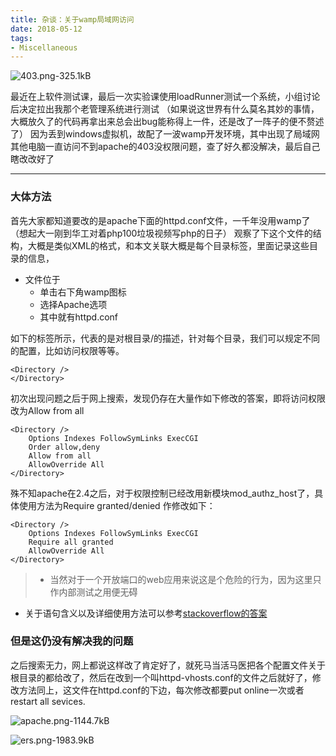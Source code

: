 ```yaml
---
title: 杂谈：关于wamp局域网访问
date: 2018-05-12
tags:
- Miscellaneous
---
```



![403.png-325.1kB][2]



最近在上软件测试课，最后一次实验课使用loadRunner测试一个系统，小组讨论后决定拉出我那个老管理系统进行测试
（如果说这世界有什么莫名其妙的事情，大概放久了的代码再拿出来总会出bug能称得上一件，还是改了一阵子的便不赘述了）
因为丢到windows虚拟机，故配了一波wamp开发环境，其中出现了局域网其他电脑一直访问不到apache的403没权限问题，查了好久都没解决，最后自己瞎改改好了


<!--more-->

---

### 大体方法

首先大家都知道要改的是apache下面的httpd.conf文件，一千年没用wamp了（想起大一刚到华工对着php100垃圾视频写php的日子）
观察了下这个文件的结构，大概是类似XML的格式，和本文关联大概是每个目录标签，里面记录这些目录的信息，

- 文件位于
	- 单击右下角wamp图标
	- 选择Apache选项
	- 其中就有httpd.conf

如下的标签所示，代表的是对根目录/的描述，针对每个目录，我们可以规定不同的配置，比如访问权限等等。
```
<Directory />
</Directory>
```


初次出现问题之后于网上搜索，发现仍存在大量作如下修改的答案，即将访问权限改为Allow from all
```
<Directory />
    Options Indexes FollowSymLinks ExecCGI
    Order allow,deny
    Allow from all
    AllowOverride All
</Directory>
```
殊不知apache在2.4之后，对于权限控制已经改用新模块mod_authz_host了，具体使用方法为Require granted/denied
作修改如下：
```
<Directory />
    Options Indexes FollowSymLinks ExecCGI
    Require all granted
    AllowOverride All
</Directory>
```

> - 当然对于一个开放端口的web应用来说这是个危险的行为，因为这里只作内部测试之用便无碍
- 关于语句含义以及详细使用方法可以参考[stackoverflow的答案](https://stackoverflow.com/questions/10873295/error-message-forbidden-you-dont-have-permission-to-access-on-this-server?utm_medium=organic&utm_source=google_rich_qa&utm_campaign=google_rich_qa)


### 但是这仍没有解决我的问题

之后搜索无力，网上都说这样改了肯定好了，就死马当活马医把各个配置文件关于根目录的都给改了，然后在改到一个叫httpd-vhosts.conf的文件之后就好了，修改方法同上，这文件在httpd.conf的下边，每次修改都要put online一次或者restart all sevices.


![apache.png-1144.7kB][3]

![ers.png-1983.9kB][1]






  [1]: http://static.zybuluo.com/jyyzzj/pvvxdd63o676a0hyl2gbxnpi/ers.png
  [2]: http://static.zybuluo.com/jyyzzj/u1lmewa5vcv62xut1fik31d3/403.png
  [3]: http://static.zybuluo.com/jyyzzj/n8cx2c1aiunc2rqwixjj62d3/apache.png